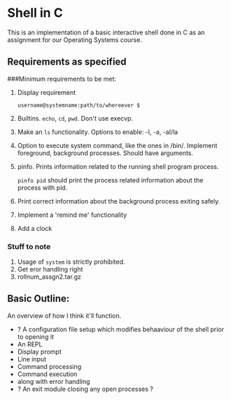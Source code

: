 # Shell in C

This is an implementation of a basic interactive shell done in C as an assignment for our Operating Systems course.


## Requirements as specified

###Minimum requirements to be met:

1. Display requirement

   `username@systemname:path/to/whereever $ `
2. Builtins. `echo`, `cd`, `pwd`. Don't use execvp. 
3. Make an `ls` functionality. Options to enable: -l, -a, -al/la
4. Option to execute system command, like the ones in /bin/. Implement foreground, background processes. Should have arguments.
5. pinfo. Prints information related to the running shell program process.

   `pinfo pid` should print the process related information about the process with pid.
6. Print correct information about the background process exiting safely.
7. Implement a 'remind me' functionality
8. Add a clock

### Stuff to note

1. Usage of `system` is strictly prohibited.
2. Get eror handling right
3. rollnum_assgn2.tar.gz


## Basic Outline:

An overview of how I think it'll function.

 - ? A configuration file setup which modifies behaaviour of the shell prior to opening it
 - An REPL
  - Display prompt
  - Line input 
  - Command processing
  - Command execution
  - along with error handling
 - ? An exit module closing any open processes ? 
